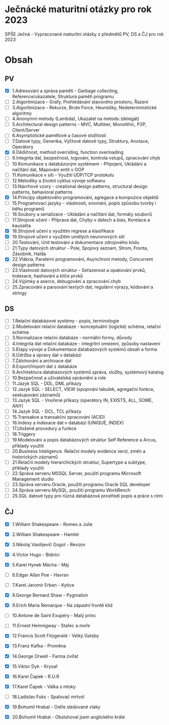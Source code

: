 # Ječnácké maturitní otázky pro rok 2023
SPŠE Ječná - Vypracované maturitní otázky z předmětů PV, DS a ČJ pro rok 2023

# Obsah

## PV

- [x] 1.Adresování a správa paměti - Garbage collecting, Reference/ukazatele, Struktura paměti programu
- [ ] 2.Algoritmizace - Grafy, Prohlédávání stavového prostoru, Řazení
- [ ] 3.Algoritmizace - Rekurze, Brute Force, Heuristiky, Nedeterministické algoritmy
- [ ] 4.Anonymní metody (Lambda), Ukazatel na metodu (delegát)
- [ ] 5.Architectural design patterns - MVC, Multitier, Monolithic, P2P, Client/Server
- [ ] 6.Asymptotické paměťové a časové složitosti
- [ ] 7.Datové typy, Generika, Výčtové datové typy, Struktury, Anotace, Operátory
- [x] 8.Dědičnost, method overriding, function overloading
- [ ] 9.Integrita dat, bezpečnost, logování, kontrola vstupů, zpracování chyb
- [ ] 10.Komunikace s databázovým systémem - Připojení, Ukládání a načítání dat, Mapování entit v OOP
- [ ] 11.Komunikace v síti - Využití UDP/TCP protokolu
- [ ] 12.Metodiky a životní cyklus vývoje softwaru
- [ ] 13.Návrhové vzory - creational design patterns, structural design patterns, behavioral patterns
- [x] 14.Principy objektového programování, agregace a kompozice objektů
- [ ] 15.Programovací jazyky - vlastnosti, srovnání, popis způsobu tvorby i běhu programů
- [ ] 16.Soubory a serializace - Ukládání a načítání dat, formáty souborů
- [ ] 17.Strojové učení - Příprava dat, Chyby v datech a bias, Korelace a kauzalita
- [x] 18.Strojové učení s využitím regrese a klasifikace
- [x] 19.Strojové učení s využitím umělých neuronových sítí
- [ ] 20.Testování, Unit testování a dokumentace zdrojového kódu
- [ ] 21.Typy datových struktur - Pole, Spojový seznam, Strom, Fronta, Zásobník, Halda
- [x] 22.Vlákna, Paralerní programování, Asynchroní metody, Concurrent design patterns
- [ ] 23.Vlastnosti datových struktur - Seřazenost a opakování prvků, Indexace, hashování a klíče prvků
- [ ] 24.Výjimky a aserce, debugování a zpracování chyb
- [ ] 25.Zpracování a parsování textých dat, regulární výrazy, kódování a stringy

## DS

- [ ] 1.Relační databázové systémy - popis, terminologie
- [ ] 2.Modelování relační databáze - konceptuální (logické) schéma, relační schéma
- [ ] 3.Normalizace relační databáze - normální formy, důvody
- [ ] 4.Integrita dat relační databáze - integritní omezení, způsoby nastavení
- [ ] 5.Etapy vývoje a Dokumentace databázových systémů obsah a forma
- [ ] 6.Údržba a úpravy dat v databázi
- [ ] 7.Zálohování a archivace dat
- [ ] 8.Export/Import dat z databáze
- [ ] 9.Architektura databázových systémů správa, služby, systémový katalog
- [ ] 10.Bezpečnost a uživatelská oprávnění a role
- [ ] 11.Jazyk SQL - DDL, DML příkazy
- [ ] 12.Jazyk SQL - SELECT, VIEW (spojování tabulek, agregační funkce, seskupování záznamů)
- [ ] 13.Jazyk SQL - Vnořené příkazy (operátory IN, EXISTS, ALL, SOME, ANY)
- [ ] 14.Jazyk SQL - DCL, TCL příkazy
- [ ] 15.Transakce a transakční zpracování (ACID)
- [ ] 16.Indexy a indexace dat v databázi (UNIQUE, INDEX)
- [ ] 17.Uložené procedury a funkce
- [ ] 18.Triggery
- [ ] 19.Modelování a popis databázových struktur Self Reference a Arcus, příklady využití
- [ ] 20.Business Inteligence. Relační modely evidence verzí, změn a historických záznamů
- [ ] 21.Relační modely hierarchických struktur, Supertype a subtype, příklady využití
- [ ] 22.Správa serveru MSSQL Server, použití programu Microsoft Management studio
- [ ] 23.Správa serveru Oracle, použití programu Oracle SQL developer
- [ ] 24.Správa serveru MySQL, použití programu WorkBench
- [ ] 25.SQL datové typy pro různá databázová prostředí popis a práce s nimi

## ČJ
- [x] 1.William Shakespeare - Romeo a Julie
- [x] 2.William Shakespeare - Hamlet
- [x] 3.Nikolaj Vasilijevič Gogol - Revizor
- [x] 4.Victor Hugo - Bídníci
- [x] 5.Karel Hynek Mácha - Máj
- [ ] 6.Edgar Allan Poe - Havran
- [ ] 7.Karel Jaromír Erben - Kytice
- [x] 8.George Bernard Shaw - Pygmalion
- [x] 9.Erich Maria Remarque - Na západní frontě klid
- [ ] 10.Antone de Saint Exupéry - Malý princ 
- [ ] 11.Ernest Hemnigway - Stařec a moře 
- [x] 12.Francis Scott Fitzgerald - Velký Gatsby
- [x] 13.Franz Kafka - Proměna
- [x] 14.George Orwell - Farma zvířat
- [x] 15.Viktor Dyk - Krysař
- [x] 16.Karel Čapek - R.U.R
- [x] 17.Karel Čapek - Válka s mloky
- [ ] 18.Ladislav Fuks - Spalovač mrtvol
- [x] 19.Bohumil Hrabal - Ostře sledované vlaky
- [x] 20.Bohumil Hrabal - Obsluhoval jsem anglického krále


